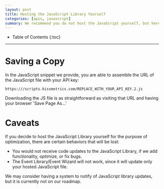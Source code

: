 ```yaml
---
layout: post
title: Hosting the JavaScript Library Yourself
categories: [apis, javascript]
summary: We recommend you do not host the JavaScript yourself, but here are the considerations if you decide to.
---
```

* Table of Contents
{:toc}
* * *

# Saving a Copy

In the JavaScript snippet we provide, you are able to assemble the URL of the JavaScript file with your API key:

`https:///scripts.kissmetrics.com/REPLACE_WITH_YOUR_API_KEY.2.js`

Downloading the JS file is as straightforward as visiting that URL and having your browser 'Save Page As...'

# Caveats

If you decide to host the JavaScript Library yourself for the purpose of optimization, there are certain behaviors that will be lost:

* You would not receive code updates to the JavaScript Library, if we add functionality, optimize, or fix bugs.
* The Event Library/Event Wizard will not work, since it will update only your hosted JavaScript file.

We may consider having a system to notify of JavaScript library updates, but it is currently not on our roadmap.
